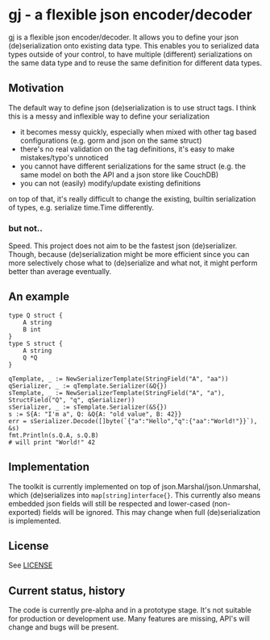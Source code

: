 # gj - a flexible json encoder/decoder

gj is a flexible json encoder/decoder. It allows you to define your json (de)serialization onto
existing data type. This enables you to serialized data types outside of your control,
to have multiple (different) serializations on the same data type and to reuse the same definition for different data types.

## Motivation

The default way to define json (de)serialization is to use struct tags. I think this is a messy and inflexible way to define your serialization

- it becomes messy quickly, especially when mixed with other tag based configurations (e.g. 
  gorm and json on the same struct)
- there's no real validation on the tag definitions, it's easy to make mistakes/typo's unnoticed
- you cannot have different serializations for the same struct (e.g. the same model on both the API and a json store like CouchDB)
- you can not (easily) modify/update existing definitions

on top of that, it's really difficult to change the existing, builtin serialization of types, e.g. serialize time.Time differently.

### but not..

Speed. This project does not aim to be the fastest json (de)serializer. Though, because (de)serialization might be more efficient since you can more selectively chose what to (de)serialize and what not, it might perform better than average eventually.

## An example

```
type Q struct {
	A string
	B int
}
type S struct {
	A string
	Q *Q
}

qTemplate, _ := NewSerializerTemplate(StringField("A", "aa"))
qSerializer, _ := qTemplate.Serializer(&Q{})
sTemplate, _ := NewSerializerTemplate(StringField("A", "a"), StructField("Q", "q", qSerializer))
sSerializer, _ := sTemplate.Serializer(&S{})
s := S{A: "I'm a", Q: &Q{A: "old value", B: 42}}
err = sSerializer.Decode([]byte(`{"a":"Hello","q":{"aa":"World!"}}`), &s)
fmt.Println(s.Q.A, s.Q.B)
# will print "World!" 42
```

## Implementation

The toolkit is currently implemented on top of json.Marshal/json.Unmarshal, which (de)serializes into `map[string]interface{}`. This currently also means embedded json fields will still be respected and lower-cased (non-exported) fields will be ignored. This may change when full (de)serialization is implemented.

## License

See [LICENSE](LICENSE)

## Current status, history

The code is currently pre-alpha and in a prototype stage. It's not suitable for production or development use. Many features are missing, API's will change and bugs will be present.